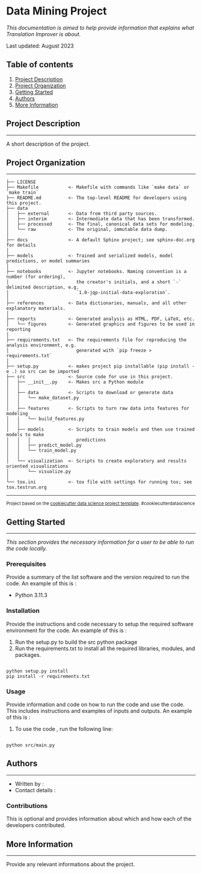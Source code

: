 Data Mining Project
==============================

_This documentation is aimed to help provide information that explains what Translation Improver is about._

Last updated: August 2023

## Table of contents 

1. [Project Description](#project-description) 
2. [Project Organization](#project-organization) 
3. [Getting Started](#getting-started)
4. [Authors](#authors)
5. [More Information](#more-information)

## Project Description 
-----------

A short description of the project.

## Project Organization
------------

    ├── LICENSE
    ├── Makefile           <- Makefile with commands like `make data` or `make train`
    ├── README.md          <- The top-level README for developers using this project.
    ├── data
    │   ├── external       <- Data from third party sources.
    │   ├── interim        <- Intermediate data that has been transformed.
    │   ├── processed      <- The final, canonical data sets for modeling.
    │   └── raw            <- The original, immutable data dump.
    │
    ├── docs               <- A default Sphinx project; see sphinx-doc.org for details
    │
    ├── models             <- Trained and serialized models, model predictions, or model summaries
    │
    ├── notebooks          <- Jupyter notebooks. Naming convention is a number (for ordering),
    │                         the creator's initials, and a short `-` delimited description, e.g.
    │                         `1.0-jqp-initial-data-exploration`.
    │
    ├── references         <- Data dictionaries, manuals, and all other explanatory materials.
    │
    ├── reports            <- Generated analysis as HTML, PDF, LaTeX, etc.
    │   └── figures        <- Generated graphics and figures to be used in reporting
    │
    ├── requirements.txt   <- The requirements file for reproducing the analysis environment, e.g.
    │                         generated with `pip freeze > requirements.txt`
    │
    ├── setup.py           <- makes project pip installable (pip install -e .) so src can be imported
    ├── src                <- Source code for use in this project.
    │   ├── __init__.py    <- Makes src a Python module
    │   │
    │   ├── data           <- Scripts to download or generate data
    │   │   └── make_dataset.py
    │   │
    │   ├── features       <- Scripts to turn raw data into features for modeling
    │   │   └── build_features.py
    │   │
    │   ├── models         <- Scripts to train models and then use trained models to make
    │   │   │                 predictions
    │   │   ├── predict_model.py
    │   │   └── train_model.py
    │   │
    │   └── visualization  <- Scripts to create exploratory and results oriented visualizations
    │       └── visualize.py
    │
    └── tox.ini            <- tox file with settings for running tox; see tox.testrun.org


--------

<p><small>Project based on the <a target="_blank" href="https://drivendata.github.io/cookiecutter-data-science/">cookiecutter data science project template</a>. #cookiecutterdatascience</small></p>

## Getting Started
-----------
_This section provides the necessary information for a user to be able to run the code locally._

### Prerequisites 

Provide a summary of the list software and the version required to run the code. An example of this is : 

- Python 3.11.3 

### Installation 

Provide the instructions and code necessary to setup the required software environment for the code. An example of this is : 

1. Run the setup.py to build the src python package
2. Run the requirements.txt to install all the required libraries, modules, and packages.  

```

python setup.py install
pip install -r requirements.txt 

```

### Usage 

Provide information and code on how to run the code and use the code. This includes instructions and examples of inputs and outputs. An example of this is : 

1. To use the code , run the following line: 

```

python src/main.py

```

## Authors 
-----------

* Written by : 
* Contact details : 

### Contributions  

This is optional and provides information about which  and how each of the developers contributed. 

## More Information 
---------

Provide any relevant informations about the project. 
